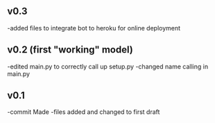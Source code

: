v0.3
-----
-added files to integrate bot to heroku for online deployment

v0.2 (first "working" model)
-----
-edited main.py to correctly call up setup.py
-changed name calling in main.py

v0.1
-----
-commit Made
-files added and changed to first draft
